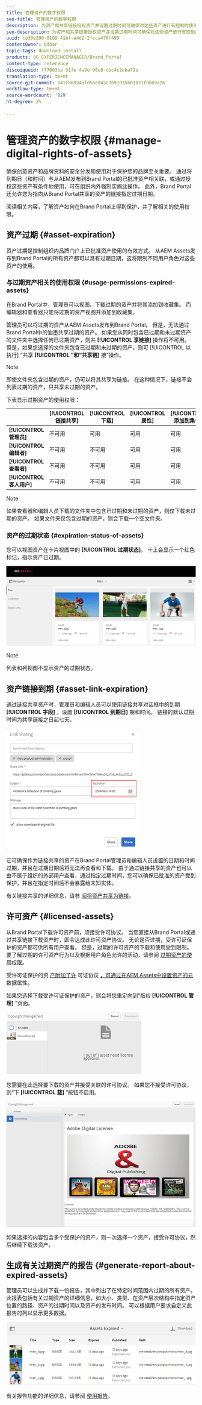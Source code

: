 ```yaml
---
title: 管理资产的数字权限
seo-title: 管理资产的数字权限
description: 为资产和共享链接授权资产并设置过期时间可确保对这些资产进行有控制的使用并予以保护。
seo-description: 为资产和共享链接授权资产并设置过期时间可确保对这些资产进行有控制的使用并予以保护。
uuid: ce30e398-0109-41bf-a4d2-2fcca476f499
contentOwner: bdhar
topic-tags: download-install
products: SG_EXPERIENCEMANAGER/Brand_Portal
content-type: reference
discoiquuid: f77003ba-31fe-4a9e-96c8-dbc4c2eba79e
translation-type: tm+mt
source-git-commit: b41f86824afd5be043c7b91035b01b71fdb69a26
workflow-type: tm+mt
source-wordcount: '829'
ht-degree: 2%

---
```



# 管理资产的数字权限 {#manage-digital-rights-of-assets}

确保创意资产和品牌资料的安全分发和使用对于保护您的品牌至关重要。 通过将到期日（和时间）与从AEM发布到Brand Portal的已批准资产相关联，或通过授权这些资产有条件地使用，可在组织内外强制实施此操作。 此外，Brand Portal还允许您为指向从Brand Portal共享的资产的链接指定过期日期。

阅读相关内容，了解资产如何在Brand Portal上得到保护，并了解相关的使用权限。

## 资产过期 {#asset-expiration}

资产过期是控制组织内品牌门户上已批准资产使用的有效方式。 从AEM Assets发布到Brand Portal的所有资产都可以具有过期日期，这将限制不同用户角色对这些资产的使用。

### 与过期资产相关的使用权限 {#usage-permissions-expired-assets}

在Brand Portal中，管理员可以视图、下载过期的资产并将其添加到收藏集。 而编辑器和查看器只能将过期的资产视图并添加到收藏集。

管理员可以将过期的资产从AEM Assets发布到Brand Portal。 但是，无法通过Brand Portal中的油墨共享过期的资产。 如果您从同时包含已过期和未过期资产的文件夹中选择任何已过期资产，则共 **[!UICONTROL 享链接]** 操作将不可用。 但是，如果您选择的文件夹包含已过期和未过期的资产，则可 [!UICONTROL 以执行] “共享 **[!UICONTROL ”和“共享链]** 接”操作。

>[!NOTE]
>
>即使文件夹包含过期的资产，仍可以将其共享为链接。 在这种情况下，链接不会列表过期的资产，只共享未过期的资产。

下表显示过期资产的使用权限：

|  | **[!UICONTROL 链接共享]** | **[!UICONTROL 下载]** | **[!UICONTROL 属性]** | **[!UICONTROL 添加到集合]** | **[!UICONTROL 删除]** |
|---|---|---|---|---|---|
| **[!UICONTROL 管理员]** | 不可用 | 可用 | 可用 | 可用 | 可用 |
| **[!UICONTROL 编辑者]** | 不可用 | 不可用 | 可用 | 可用 | 不可用 |
| **[!UICONTROL 查看者]** | 不可用 | 不可用 | 可用 | 可用 | 不可用 |
| **[!UICONTROL 客人用户]** | 不可用 | 不可用 | 可用 | 可用 | 不可用 |

>[!NOTE]
>
>如果查看器和编辑人员下载的文件夹中包含已过期和未过期的资产，则仅下载未过期的资产。 如果文件夹仅包含过期的资产，则会下载一个空文件夹。

### 资产的过期状态 {#expiration-status-of-assets}

您可以视图资产在卡片视图中的 **[!UICONTROL 过期状态]**。 卡上会显示一个红色标记，指示资产已过期。

![](assets/expired_assets_cardview.png)

>[!NOTE]
>
>列表和列视图不显示资产的过期状态。

## 资产链接到期 {#asset-link-expiration}

通过链接共享资产时，管理员和编辑人员可以使用链接共享对话框中的到期 **[!UICONTROL 字段]** ，设置 **[!UICONTROL 到期日]** 期和时间。 链接的默认过期时间为共享链接之日起七天。

![](assets/asset-link-sharing.png)

它可确保作为链接共享的资产在Brand Portal管理员和编辑人员设置的日期和时间过期，并且在过期日期后将无法再查看和下载。 由于通过链接共享的资产也可以由不属于组织的外部用户查看，通过指定过期时间，您可以确保已批准的资产受到保护，并且在指定时间后不会暴露给未知实体。

有关链接共享的详细信息，请参 [阅将资产共享为链接](../using/brand-portal-link-share.md)。

## 许可资产 {#licensed-assets}

从Brand Portal下载许可资产前，须接受许可协议。 当您直接从Brand Portal或通过共享链接下载资产时，即会达成此许可资产协议。 无论是否过期，受许可证保护的资产都可供所有用户查看。 但是，过期的许可资产的下载和使用受到限制。 要了解过期的许可资产行为以及根据用户角色允许的活动，请参阅 [过期资产的使用权限](../using/manage-digital-rights-of-assets.md#usage-permissions-expired-assets)。

受许可证保护的资 [产附加了许](https://helpx.adobe.com/experience-manager/6-5/assets/using/drm.html#DigitalRightsManagementinAssets) 可证协议 [，可通过在AEM Assets中设置资产的元](https://helpx.adobe.com/experience-manager/6-5/assets/using/drm.html#DigitalRightsManagementinAssets) 数据属性。

如果您选择下载受许可证保护的资产，则会将您重定向到“版权 **[!UICONTROL 管理]** ”页面。

![](assets/asset-copyright-mgmt.png)

您需要在此选择要下载的资产并接受关联的许可协议。 如果您不接受许可协议，则“下 **[!UICONTROL 载]** ”按钮不启用。

![](assets/licensed-asset-download-2.png)

如果选择的内容包含多个受保护的资产，则一次选择一个资产，接受许可协议，然后继续下载该资产。

## 生成有关过期资产的报告 {#generate-report-about-expired-assets}

管理员可以生成并下载一份报告，其中列出了在特定时间范围内过期的所有资产。 此报表包括有关过期资产的详细信息，如大小、类型、在资产层次结构中指定资产位置的路径、资产的过期时间以及资产的发布时间。 可以根据用户要求自定义此报告的列以显示更多数据。

![](assets/assets-expired.png)

有关报告功能的详细信息，请参阅 [使用报告](../using/brand-portal-reports.md#work-with-reports)。
